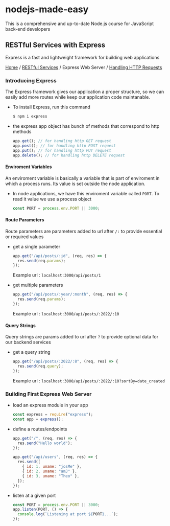 # nodejs-made-easy

This is a comprehensive and up-to-date Node.js course for JavaScript back-end developers

## RESTful Services with Express

Express is a fast and lightweight framework for building web applications

[Home](../README.md) / [RESTful Services](./restful.md) / Express Web Server / [Handling HTTP Requests](./handling-requests.md)

### Introducing Express

The Express framework gives our application a proper structure, so we can easily add more routes while keep our application code maintanable.

- To install Express, run this command

  ```zsh
  $ npm i express
  ```

- the express app object has bunch of methods that correspond to http methods

  ```js
  app.get(); // for handling http GET request
  app.post(); // for handling http POST request
  app.put(); // for handling http PUT request
  app.delete(); // for handling http DELETE request
  ```

#### Enviroment Variables

An enviroment variable is basically a variable that is part of enviroment in which a process runs. Its value is set outside the node application.

- In node applications, we have this enviroment variable called `PORT`. To read it value we use a process object

  ```js
  const PORT = process.env.PORT || 3000;
  ```

#### Route Parameters

Route parameters are parameters added to url after `/:` to provide essential or required values

- get a single parameter

  ```js
  app.get("/api/posts/:id", (req, res) => {
    res.send(req.params);
  });
  ```

  Example url : `localhost:3000/api/posts/1`

- get multiple parameters

  ```js
  app.get("/api/posts/:year/:month", (req, res) => {
    res.send(req.params);
  });
  ```

  Example url : `localhost:3000/api/posts/:2022/:10`

#### Query Strings

Query strings are params added to url after `?` to provide optional data for our backend services

- get a query string

  ```js
  app.get("/api/posts/:2022/:8", (req, res) => {
    res.send(req.query);
  });
  ```

  Example url : `localhost:3000/api/posts/:2022/:10?sortBy=date_created`

### Building First Express Web Server

- load an express module in your app

  ```js
  const express = require("express");
  const app = express();
  ```

- define a routes/endpoints

  ```js
  app.get("/", (req, res) => {
    res.send("Hello world");
  });

  app.get("/api/users", (req, res) => {
    res.send([
      { id: 1, uname: "josMe" },
      { id: 2, uname: "amJ" },
      { id: 3, uname: "Theo" },
    ]);
  });
  ```

- listen at a given port

  ```js
  const PORT = process.env.PORT || 3000;
  app.listen(PORT, () => {
    console.log(`Listening at port ${PORT}...`);
  });
  ```
